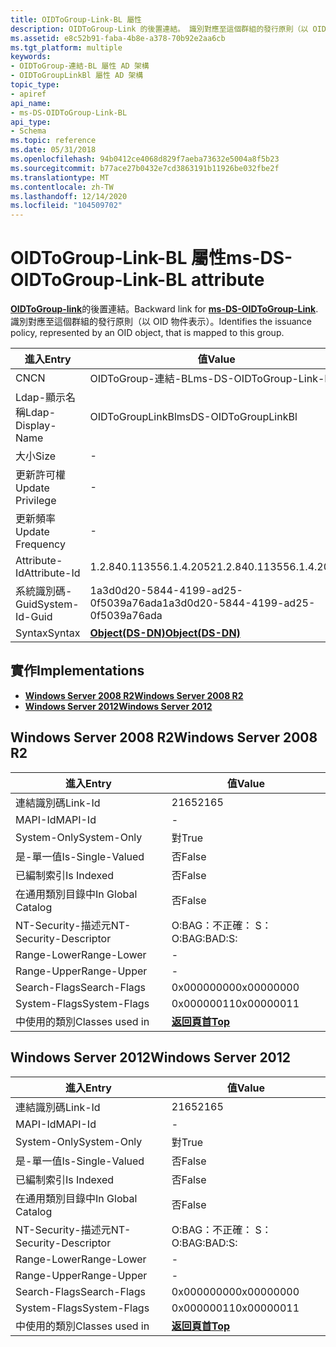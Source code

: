 ```yaml
---
title: OIDToGroup-Link-BL 屬性
description: OIDToGroup-Link 的後置連結。 識別對應至這個群組的發行原則（以 OID 物件表示）。
ms.assetid: e8c52b91-faba-4b8e-a378-70b92e2aa6cb
ms.tgt_platform: multiple
keywords:
- OIDToGroup-連結-BL 屬性 AD 架構
- OIDToGroupLinkBl 屬性 AD 架構
topic_type:
- apiref
api_name:
- ms-DS-OIDToGroup-Link-BL
api_type:
- Schema
ms.topic: reference
ms.date: 05/31/2018
ms.openlocfilehash: 94b0412ce4068d829f7aeba73632e5004a8f5b23
ms.sourcegitcommit: b77ace27b0432e7cd3863191b11926be032fbe2f
ms.translationtype: MT
ms.contentlocale: zh-TW
ms.lasthandoff: 12/14/2020
ms.locfileid: "104509702"
---
```

# <a name="ms-ds-oidtogroup-link-bl-attribute"></a><span data-ttu-id="7caf1-106">OIDToGroup-Link-BL 屬性</span><span class="sxs-lookup"><span data-stu-id="7caf1-106">ms-DS-OIDToGroup-Link-BL attribute</span></span>

<span data-ttu-id="7caf1-107">[**OIDToGroup-link**](a-msds-oidtogrouplink.md)的後置連結。</span><span class="sxs-lookup"><span data-stu-id="7caf1-107">Backward link for [**ms-DS-OIDToGroup-Link**](a-msds-oidtogrouplink.md).</span></span> <span data-ttu-id="7caf1-108">識別對應至這個群組的發行原則（以 OID 物件表示）。</span><span class="sxs-lookup"><span data-stu-id="7caf1-108">Identifies the issuance policy, represented by an OID object, that is mapped to this group.</span></span>



| <span data-ttu-id="7caf1-109">進入</span><span class="sxs-lookup"><span data-stu-id="7caf1-109">Entry</span></span> | <span data-ttu-id="7caf1-110">值</span><span class="sxs-lookup"><span data-stu-id="7caf1-110">Value</span></span> |
|-------------------|-----------------------------------------|
| <span data-ttu-id="7caf1-111">CN</span><span class="sxs-lookup"><span data-stu-id="7caf1-111">CN</span></span>                | <span data-ttu-id="7caf1-112">OIDToGroup-連結-BL</span><span class="sxs-lookup"><span data-stu-id="7caf1-112">ms-DS-OIDToGroup-Link-BL</span></span>                |
| <span data-ttu-id="7caf1-113">Ldap-顯示名稱</span><span class="sxs-lookup"><span data-stu-id="7caf1-113">Ldap-Display-Name</span></span> | <span data-ttu-id="7caf1-114">OIDToGroupLinkBl</span><span class="sxs-lookup"><span data-stu-id="7caf1-114">msDS-OIDToGroupLinkBl</span></span>                   |
| <span data-ttu-id="7caf1-115">大小</span><span class="sxs-lookup"><span data-stu-id="7caf1-115">Size</span></span>              | \-                                      |
| <span data-ttu-id="7caf1-116">更新許可權</span><span class="sxs-lookup"><span data-stu-id="7caf1-116">Update Privilege</span></span>  | \-                                      |
| <span data-ttu-id="7caf1-117">更新頻率</span><span class="sxs-lookup"><span data-stu-id="7caf1-117">Update Frequency</span></span>  | \-                                      |
| <span data-ttu-id="7caf1-118">Attribute-Id</span><span class="sxs-lookup"><span data-stu-id="7caf1-118">Attribute-Id</span></span>      | <span data-ttu-id="7caf1-119">1.2.840.113556.1.4.2052</span><span class="sxs-lookup"><span data-stu-id="7caf1-119">1.2.840.113556.1.4.2052</span></span>                 |
| <span data-ttu-id="7caf1-120">系統識別碼-Guid</span><span class="sxs-lookup"><span data-stu-id="7caf1-120">System-Id-Guid</span></span>    | <span data-ttu-id="7caf1-121">1a3d0d20-5844-4199-ad25-0f5039a76ada</span><span class="sxs-lookup"><span data-stu-id="7caf1-121">1a3d0d20-5844-4199-ad25-0f5039a76ada</span></span>    |
| <span data-ttu-id="7caf1-122">Syntax</span><span class="sxs-lookup"><span data-stu-id="7caf1-122">Syntax</span></span>            | [<span data-ttu-id="7caf1-123">**Object(DS-DN)**</span><span class="sxs-lookup"><span data-stu-id="7caf1-123">**Object(DS-DN)**</span></span>](s-object-ds-dn.md) |



## <a name="implementations"></a><span data-ttu-id="7caf1-124">實作</span><span class="sxs-lookup"><span data-stu-id="7caf1-124">Implementations</span></span>

-   [<span data-ttu-id="7caf1-125">**Windows Server 2008 R2**</span><span class="sxs-lookup"><span data-stu-id="7caf1-125">**Windows Server 2008 R2**</span></span>](#windows-server-2008-r2)
-   [<span data-ttu-id="7caf1-126">**Windows Server 2012**</span><span class="sxs-lookup"><span data-stu-id="7caf1-126">**Windows Server 2012**</span></span>](#windows-server-2012)

## <a name="windows-server-2008-r2"></a><span data-ttu-id="7caf1-127">Windows Server 2008 R2</span><span class="sxs-lookup"><span data-stu-id="7caf1-127">Windows Server 2008 R2</span></span>



| <span data-ttu-id="7caf1-128">進入</span><span class="sxs-lookup"><span data-stu-id="7caf1-128">Entry</span></span> | <span data-ttu-id="7caf1-129">值</span><span class="sxs-lookup"><span data-stu-id="7caf1-129">Value</span></span> |
|------------------------|---------------------------------|
| <span data-ttu-id="7caf1-130">連結識別碼</span><span class="sxs-lookup"><span data-stu-id="7caf1-130">Link-Id</span></span>                | <span data-ttu-id="7caf1-131">2165</span><span class="sxs-lookup"><span data-stu-id="7caf1-131">2165</span></span>                            |
| <span data-ttu-id="7caf1-132">MAPI-Id</span><span class="sxs-lookup"><span data-stu-id="7caf1-132">MAPI-Id</span></span>                | \-                              |
| <span data-ttu-id="7caf1-133">System-Only</span><span class="sxs-lookup"><span data-stu-id="7caf1-133">System-Only</span></span>            | <span data-ttu-id="7caf1-134">對</span><span class="sxs-lookup"><span data-stu-id="7caf1-134">True</span></span>                            |
| <span data-ttu-id="7caf1-135">是-單一值</span><span class="sxs-lookup"><span data-stu-id="7caf1-135">Is-Single-Valued</span></span>       | <span data-ttu-id="7caf1-136">否</span><span class="sxs-lookup"><span data-stu-id="7caf1-136">False</span></span>                           |
| <span data-ttu-id="7caf1-137">已編制索引</span><span class="sxs-lookup"><span data-stu-id="7caf1-137">Is Indexed</span></span>             | <span data-ttu-id="7caf1-138">否</span><span class="sxs-lookup"><span data-stu-id="7caf1-138">False</span></span>                           |
| <span data-ttu-id="7caf1-139">在通用類別目錄中</span><span class="sxs-lookup"><span data-stu-id="7caf1-139">In Global Catalog</span></span>      | <span data-ttu-id="7caf1-140">否</span><span class="sxs-lookup"><span data-stu-id="7caf1-140">False</span></span>                           |
| <span data-ttu-id="7caf1-141">NT-Security-描述元</span><span class="sxs-lookup"><span data-stu-id="7caf1-141">NT-Security-Descriptor</span></span> | <span data-ttu-id="7caf1-142">O:BAG：不正確： S：</span><span class="sxs-lookup"><span data-stu-id="7caf1-142">O:BAG:BAD:S:</span></span>                    |
| <span data-ttu-id="7caf1-143">Range-Lower</span><span class="sxs-lookup"><span data-stu-id="7caf1-143">Range-Lower</span></span>            | \-                              |
| <span data-ttu-id="7caf1-144">Range-Upper</span><span class="sxs-lookup"><span data-stu-id="7caf1-144">Range-Upper</span></span>            | \-                              |
| <span data-ttu-id="7caf1-145">Search-Flags</span><span class="sxs-lookup"><span data-stu-id="7caf1-145">Search-Flags</span></span>           | <span data-ttu-id="7caf1-146">0x00000000</span><span class="sxs-lookup"><span data-stu-id="7caf1-146">0x00000000</span></span>                      |
| <span data-ttu-id="7caf1-147">System-Flags</span><span class="sxs-lookup"><span data-stu-id="7caf1-147">System-Flags</span></span>           | <span data-ttu-id="7caf1-148">0x00000011</span><span class="sxs-lookup"><span data-stu-id="7caf1-148">0x00000011</span></span>                      |
| <span data-ttu-id="7caf1-149">中使用的類別</span><span class="sxs-lookup"><span data-stu-id="7caf1-149">Classes used in</span></span>        | [<span data-ttu-id="7caf1-150">**返回頁首**</span><span class="sxs-lookup"><span data-stu-id="7caf1-150">**Top**</span></span>](c-top.md)<br/> |



## <a name="windows-server-2012"></a><span data-ttu-id="7caf1-151">Windows Server 2012</span><span class="sxs-lookup"><span data-stu-id="7caf1-151">Windows Server 2012</span></span>



| <span data-ttu-id="7caf1-152">進入</span><span class="sxs-lookup"><span data-stu-id="7caf1-152">Entry</span></span> | <span data-ttu-id="7caf1-153">值</span><span class="sxs-lookup"><span data-stu-id="7caf1-153">Value</span></span> |
|------------------------|---------------------------------|
| <span data-ttu-id="7caf1-154">連結識別碼</span><span class="sxs-lookup"><span data-stu-id="7caf1-154">Link-Id</span></span>                | <span data-ttu-id="7caf1-155">2165</span><span class="sxs-lookup"><span data-stu-id="7caf1-155">2165</span></span>                            |
| <span data-ttu-id="7caf1-156">MAPI-Id</span><span class="sxs-lookup"><span data-stu-id="7caf1-156">MAPI-Id</span></span>                | \-                              |
| <span data-ttu-id="7caf1-157">System-Only</span><span class="sxs-lookup"><span data-stu-id="7caf1-157">System-Only</span></span>            | <span data-ttu-id="7caf1-158">對</span><span class="sxs-lookup"><span data-stu-id="7caf1-158">True</span></span>                            |
| <span data-ttu-id="7caf1-159">是-單一值</span><span class="sxs-lookup"><span data-stu-id="7caf1-159">Is-Single-Valued</span></span>       | <span data-ttu-id="7caf1-160">否</span><span class="sxs-lookup"><span data-stu-id="7caf1-160">False</span></span>                           |
| <span data-ttu-id="7caf1-161">已編制索引</span><span class="sxs-lookup"><span data-stu-id="7caf1-161">Is Indexed</span></span>             | <span data-ttu-id="7caf1-162">否</span><span class="sxs-lookup"><span data-stu-id="7caf1-162">False</span></span>                           |
| <span data-ttu-id="7caf1-163">在通用類別目錄中</span><span class="sxs-lookup"><span data-stu-id="7caf1-163">In Global Catalog</span></span>      | <span data-ttu-id="7caf1-164">否</span><span class="sxs-lookup"><span data-stu-id="7caf1-164">False</span></span>                           |
| <span data-ttu-id="7caf1-165">NT-Security-描述元</span><span class="sxs-lookup"><span data-stu-id="7caf1-165">NT-Security-Descriptor</span></span> | <span data-ttu-id="7caf1-166">O:BAG：不正確： S：</span><span class="sxs-lookup"><span data-stu-id="7caf1-166">O:BAG:BAD:S:</span></span>                    |
| <span data-ttu-id="7caf1-167">Range-Lower</span><span class="sxs-lookup"><span data-stu-id="7caf1-167">Range-Lower</span></span>            | \-                              |
| <span data-ttu-id="7caf1-168">Range-Upper</span><span class="sxs-lookup"><span data-stu-id="7caf1-168">Range-Upper</span></span>            | \-                              |
| <span data-ttu-id="7caf1-169">Search-Flags</span><span class="sxs-lookup"><span data-stu-id="7caf1-169">Search-Flags</span></span>           | <span data-ttu-id="7caf1-170">0x00000000</span><span class="sxs-lookup"><span data-stu-id="7caf1-170">0x00000000</span></span>                      |
| <span data-ttu-id="7caf1-171">System-Flags</span><span class="sxs-lookup"><span data-stu-id="7caf1-171">System-Flags</span></span>           | <span data-ttu-id="7caf1-172">0x00000011</span><span class="sxs-lookup"><span data-stu-id="7caf1-172">0x00000011</span></span>                      |
| <span data-ttu-id="7caf1-173">中使用的類別</span><span class="sxs-lookup"><span data-stu-id="7caf1-173">Classes used in</span></span>        | [<span data-ttu-id="7caf1-174">**返回頁首**</span><span class="sxs-lookup"><span data-stu-id="7caf1-174">**Top**</span></span>](c-top.md)<br/> |



 

 





